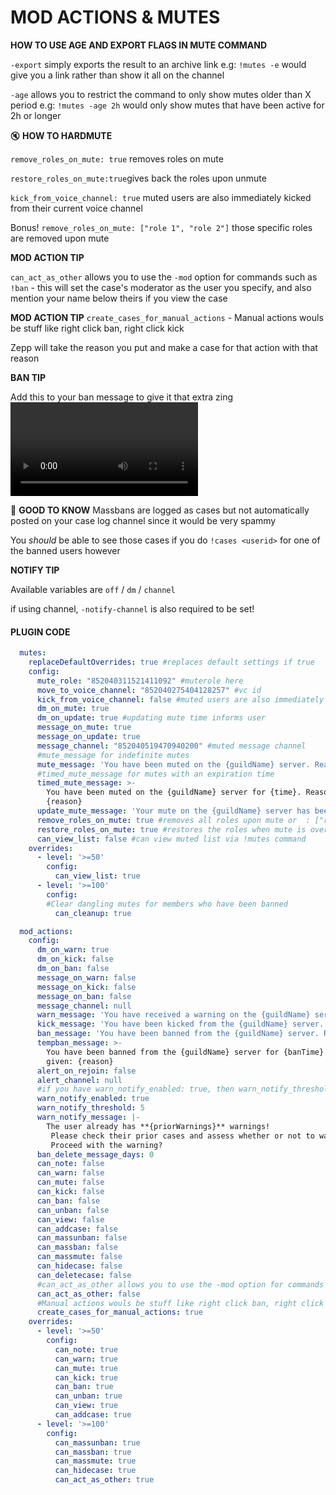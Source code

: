 # MOD ACTIONS & MUTES


**HOW TO USE AGE AND EXPORT FLAGS IN MUTE COMMAND**


`-export` simply exports the result to an archive link
e.g: `!mutes -e` would give you a link rather than show it all on the channel

`-age` allows you to restrict the command to only show mutes older than X period
e.g: `!mutes -age 2h` would only show mutes that have been active for 2h or longer


🔇 **HOW TO HARDMUTE**

`remove_roles_on_mute: true` removes roles on mute

`restore_roles_on_mute:true`gives back the roles upon unmute

`kick_from_voice_channel: true` muted users are also immediately kicked from their current voice channel

Bonus!
`remove_roles_on_mute: ["role 1", "role 2"]` those specific roles are removed upon mute

**MOD ACTION TIP**

`can_act_as_other` allows you to use the `-mod` option for commands such as `!ban` - this will set the case's moderator as the user you specify, and also mention your name below theirs if you view the case

**MOD ACTION TIP**
`create_cases_for_manual_actions` - Manual actions wouls be stuff like right click ban, right click kick

Zepp will take the reason you put and make a case for that action with that reason

**BAN TIP**

Add this to your ban message to give it that extra zing
![bangif](https://images-ext-1.discordapp.net/external/ca4NEXYwFeI_9-iPkqo747gF5Hlz1iyuXFis1UDhYfM/https/i.imgur.com/V4TVpbC.mp4)


📣 **GOOD TO KNOW**
Massbans are logged as cases but not automatically posted on your case log channel since it would be very spammy

You *should* be able to see those cases if you do `!cases <userid>` for one of the banned users however

**NOTIFY TIP**

Available variables are  `off` / `dm` / `channel`

if using channel, `-notify-channel` is also required to be set!



#### PLUGIN CODE

```yaml
  mutes:
    replaceDefaultOverrides: true #replaces default settings if true
    config:
      mute_role: "852040311521411092" #muterole here
      move_to_voice_channel: "852040275404128257" #vc id
      kick_from_voice_channel: false #muted users are also immediately kicked from their current voice channel
      dm_on_mute: true
      dm_on_update: true #updating mute time informs user
      message_on_mute: true
      message_on_update: true
      message_channel: "852040519470940200" #muted message channel
      #mute_message for indefinite mutes
      mute_message: 'You have been muted on the {guildName} server. Reason given: {reason}'
      #timed_mute_message for mutes with an expiration time
      timed_mute_message: >-
        You have been muted on the {guildName} server for {time}. Reason given:
        {reason}
      update_mute_message: 'Your mute on the {guildName} server has been updated to {time}.'
      remove_roles_on_mute: true #removes all roles upon mute or  : ["role 1", "role 2"] and those specific roles are removed upon mute
      restore_roles_on_mute: true #restores the roles when mute is over
      can_view_list: false #can view muted list via !mutes command
    overrides:
      - level: '>=50'
        config:
          can_view_list: true
      - level: '>=100'
        config:
        #Clear dangling mutes for members who have been banned
          can_cleanup: true

  mod_actions:
    config:
      dm_on_warn: true
      dm_on_kick: false
      dm_on_ban: false
      message_on_warn: false
      message_on_kick: false
      message_on_ban: false
      message_channel: null
      warn_message: 'You have received a warning on the {guildName} server: {reason}'
      kick_message: 'You have been kicked from the {guildName} server. Reason given: {reason}'
      ban_message: 'You have been banned from the {guildName} server. Reason given: {reason}'
      tempban_message: >-
        You have been banned from the {guildName} server for {banTime}. Reason
        given: {reason}
      alert_on_rejoin: false
      alert_channel: null
      #if you have warn_notify_enabled: true, then warn_notify_threshold is the number of warnings the user must get before the !warn  command asks you "hey, this user has already been warned 5 times, warn them again?"
      warn_notify_enabled: true
      warn_notify_threshold: 5
      warn_notify_message: |-
        The user already has **{priorWarnings}** warnings!
         Please check their prior cases and assess whether or not to warn anyways.
         Proceed with the warning?
      ban_delete_message_days: 0
      can_note: false
      can_warn: false
      can_mute: false
      can_kick: false
      can_ban: false
      can_unban: false
      can_view: false
      can_addcase: false
      can_massunban: false
      can_massban: false
      can_massmute: false
      can_hidecase: false
      can_deletecase: false
      #can_act_as_other allows you to use the -mod option for commands such as !ban - this will set the case's moderator as the user you specify, and also mention your name below theirs if you view the case
      can_act_as_other: false
      #Manual actions wouls be stuff like right click ban, right click kick , it will create cases for those as well
      create_cases_for_manual_actions: true
    overrides:
      - level: '>=50'
        config:
          can_note: true
          can_warn: true
          can_mute: true
          can_kick: true
          can_ban: true
          can_unban: true
          can_view: true
          can_addcase: true
      - level: '>=100'
        config:
          can_massunban: true
          can_massban: true
          can_massmute: true
          can_hidecase: true
          can_act_as_other: true
```
